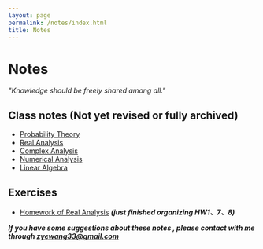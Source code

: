```yaml
---
layout: page
permalink: /notes/index.html
title: Notes
---
```


# Notes

*"Knowledge should be freely shared among all."*

## Class notes (Not yet revised or fully archived) 

- [Probability Theory](probablity_theory.pdf) 
- [Real Analysis](real_analysis.pdf)  
- [Complex Analysis](complex_analysis.pdf)
- [Numerical Analysis](numerical_analysis.pdf)    
- [Linear Algebra](linear_algebra.pdf)    



## Exercises

- [Homework of Real Analysis](hw_real_analysis.pdf)  ***(just finished organizing HW1、7、8)***





***If you have some suggestions about these notes , please contact with me through zyewang33@gmail.com***

